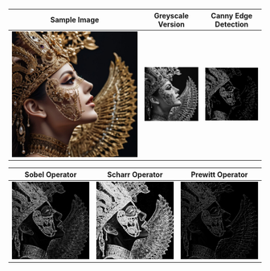 | Sample Image                     | Greyscale Version                  | Canny Edge Detection               |
|-----------------------------------|------------------------------------|------------------------------------|
| ![Sample Image](https://github.com/Adrija-G/DigitalImageProcessing/blob/main/Images/sample.jpg) | ![Greyscale Version](https://github.com/Adrija-G/DigitalImageProcessing/blob/main/Images/greyscaleversion.jpeg) | ![Canny Edge Detection](https://github.com/Adrija-G/DigitalImageProcessing/blob/main/Images/CannyEdgeDetection.jpeg) |

| Sobel Operator                   | Scharr Operator                    | Prewitt Operator                   |
|-----------------------------------|------------------------------------|------------------------------------|
| ![Sobel Operator](https://github.com/Adrija-G/DigitalImageProcessing/blob/main/Images/SobelOperator.jpeg) | ![Scharr Operator](https://github.com/Adrija-G/DigitalImageProcessing/blob/main/Images/ScharrOperator.jpeg) | ![Prewitt Operator](https://github.com/Adrija-G/DigitalImageProcessing/blob/main/Images/PrewittOperator.jpeg) |


